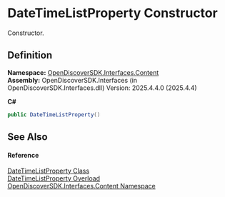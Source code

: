 # DateTimeListProperty Constructor


Constructor.



## Definition
**Namespace:** <a href="79f11d04-c275-b915-db5b-ab2227989555">OpenDiscoverSDK.Interfaces.Content</a>  
**Assembly:** OpenDiscoverSDK.Interfaces (in OpenDiscoverSDK.Interfaces.dll) Version: 2025.4.4.0 (2025.4.4)

**C#**
``` C#
public DateTimeListProperty()
```



## See Also


#### Reference
<a href="5d72faf6-2d60-46c4-608c-eb960592fa4b">DateTimeListProperty Class</a>  
<a href="36d437d7-ace2-6176-4597-2726929b1f15">DateTimeListProperty Overload</a>  
<a href="79f11d04-c275-b915-db5b-ab2227989555">OpenDiscoverSDK.Interfaces.Content Namespace</a>  
